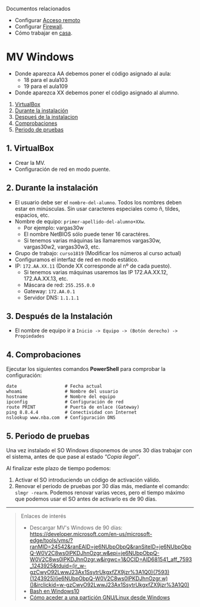 
Documentos relacionados
* Configurar [Acceso remoto](../acceso-remoto/windows.md)
* Configurar [Firewall](../firewall.md).
* Cómo trabajar en [casa](../casa.md).

# MV Windows

* Donde aparezca AA debemos poner el código asignado al aula:
   * 18 para el aula103
   * 19 para el aula109
* Donde aparezca XX debemos poner el código asignado al alumno.

1. [VirtualBox](#virtualbox)
2. [Durante la instalación](#durante-la-instalacion)
3. [Despueś de la instalacion](#despues-de-la-instalacion)
4. [Comprobaciones](#comprobaciones)
5. [Periodo de pruebas](#periodo-de-pruebas)

## 1. VirtualBox

* Crear la MV.
* Configuración de red en modo puente.

## 2. Durante la instalación

* El usuario debe ser el `nombre-del-alumno`. Todos los nombres deben estar en minúsculas.
Sin usar caracteres especiales como ñ, tildes, espacios, etc.
* Nombre de equipo: `primer-apellido-del-alumno+XXw`.
    * Por ejemplo: vargas30w
    * El nombre NetBIOS sólo puede tener 16 caractéres.
    * Si tenemos varias máquinas las llamaremos vargas30w, vargas30w2, vargas30w3, etc.
* Grupo de trabajo: `curso1819` (Modificar los números al curso actual)
* Configuramos el interfaz de red en modo estático.
* IP: `172.AA.XX.11` (Donde XX corresponde al nº de cada puesto).
    * Si tenemos varias máquinas usaremos las IP 172.AA.XX.12, 172.AA.XX.13, etc.
    * Máscara de red: `255.255.0.0`
    * Gateway: `172.AA.0.1`
    * Servidor DNS: `1.1.1.1`

## 3. Después de la Instalación

* El nombre de equipo ir a `Inicio -> Equipo -> (Botón derecho) -> Propiedades`

## 4. Comprobaciones

Ejecutar los siguientes comandos **PowerShell** para comprobar la configuración:

```
date                  # Fecha actual
whoami                # Nombre del usuario
hostname              # Nombre del equipo
ipconfig              # Configuración de red
route PRINT           # Puerta de enlace (Gateway)
ping 8.8.4.4          # Conectividad con Internet
nslookup www.nba.com  # Configuración DNS
```

## 5. Periodo de pruebas

Una vez instalado el SO Windows disponemos de unos 30 días trabajar con el sistema,
antes de que pase al estado *"Copia ilegal"*.

Al finalizar este plazo de tiempo podemos:

1. Activar el SO introduciendo un código de activación válido.
2. Renovar el periodo de pruebas por 30 días más, mediante el comando: `slmgr -rearm`.
Podemos renovar varias veces, pero el tiempo máximo que podemos usar el SO antes de activarlo
es de 90 días.

---

> Enlaces de interés
>
> * Descargar MV's Windows de 90 días: https://developer.microsoft.com/en-us/microsoft-edge/tools/vms/?ranMID=24542&ranEAID=je6NUbpObpQ&ranSiteID=je6NUbpObpQ-W0V2C8ws0lPKDJhnOzgr.w&epi=je6NUbpObpQ-W0V2C8ws0lPKDJhnOzgr.w&irgwc=1&OCID=AID681541_aff_7593_1243925&tduid=(ir_w-gzCwyO92LwwJ23Ax1SsytrUkgxfZX9jzr%3A1Q0)(7593)(1243925)(je6NUbpObpQ-W0V2C8ws0lPKDJhnOzgr.w)()&irclickid=w-gzCwyO92LwwJ23Ax1SsytrUkgxfZX9jzr%3A1Q0)
> * [Bash en Windows10](http://www.xataka.com/aplicaciones/asi-es-usar-la-consola-bash-de-ubuntu-en-windows-10)
> * [Cómo aceder a una partición GNU/Linux desde Windows](https://es.opensuse.org/SDB:Acceder_a_la_particion_de_GNU/Linux_desde_Windows)
